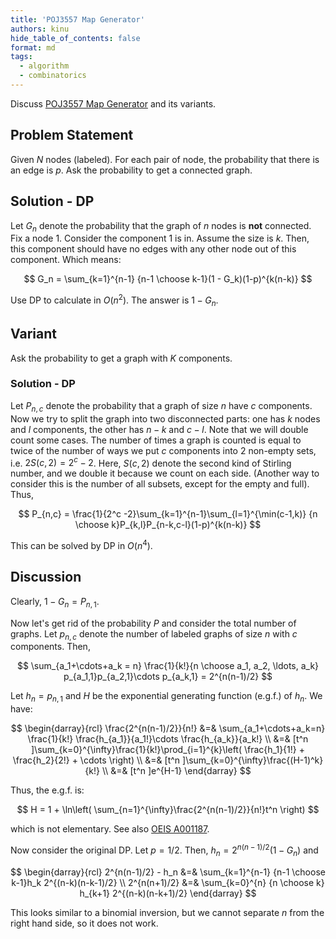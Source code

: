```yaml
---
title: 'POJ3557 Map Generator'
authors: kinu
hide_table_of_contents: false
format: md
tags:
  - algorithm
  - combinatorics
---
```


Discuss [POJ3557 Map Generator](http://poj.org/problem?id=3557) and its variants.

<!-- truncate -->

## Problem Statement

Given $N$ nodes (labeled). For each pair of node, the probability that there is an edge is $p$.
Ask the probability to get a connected graph.

## Solution - DP

Let $G_n$ denote the probability that the graph of $n$ nodes is **not** connected.
Fix a node $1$. Consider the component $1$ is in.
Assume the size is $k$.
Then, this component should have no edges with any other node out of this component.
Which means:

$$
G_n = \sum_{k=1}^{n-1} {n-1 \choose k-1}(1 - G_k)(1-p)^{k(n-k)}
$$

Use DP to calculate in $O(n^2)$. The answer is $1-G_n$.

## Variant

Ask the probability to get a graph with $K$ components.

### Solution - DP

Let $P_{n,c}$ denote the probability that a graph of size $n$ have $c$ components.
Now we try to split the graph into two disconnected parts:
one has $k$ nodes and $l$ components,
the other has $n-k$ and $c-l$.
Note that we will double count some cases.
The number of times a graph is counted is equal to twice of the number of ways we put $c$ components into $2$ non-empty sets,
i.e. $2S(c, 2) = 2^c - 2$.
Here, $S(c,2)$ denote the second kind of Stirling number, and we double it because we count on each side.
(Another way to consider this is the number of all subsets, except for the empty and full).
Thus,

$$
P_{n,c} = \frac{1}{2^c -2}\sum_{k=1}^{n-1}\sum_{l=1}^{\min(c-1,k)} {n \choose k}P_{k,l}P_{n-k,c-l}(1-p)^{k(n-k)}
$$

This can be solved by DP in $O(n^4)$.

## Discussion

Clearly, $1 - G_n = P_{n,1}$.

Now let's get rid of the probability $P$ and consider the total number of graphs.
Let $p_{n,c}$ denote the number of labeled graphs of size $n$ with $c$ components.
Then,

$$
\sum_{a_1+\cdots+a_k = n} \frac{1}{k!}{n \choose a_1, a_2, \ldots, a_k} p_{a_1,1}p_{a_2,1}\cdots p_{a_k,1} = 2^{n(n-1)/2}
$$

Let $h_n = p_{n,1}$ and $H$ be the exponential generating function (e.g.f.) of $h_n$.
We have:

$$
\begin{darray}{rcl}
\frac{2^{n(n-1)/2}}{n!} &=& \sum_{a_1+\cdots+a_k=n} \frac{1}{k!} \frac{h_{a_1}}{a_1!}\cdots \frac{h_{a_k}}{a_k!} \\
&=& [t^n ]\sum_{k=0}^{\infty}\frac{1}{k!}\prod_{i=1}^{k}\left( \frac{h_1}{1!} + \frac{h_2}{2!} + \cdots \right) \\
&=& [t^n ]\sum_{k=0}^{\infty}\frac{(H-1)^k}{k!} \\
&=& [t^n ]e^{H-1}
\end{darray}
$$

Thus, the e.g.f. is:

$$
H = 1 + \ln\left( \sum_{n=1}^{\infty}\frac{2^{n(n-1)/2}}{n!}t^n \right)
$$

which is not elementary. See also [OEIS A001187](https://oeis.org/A001187).

Now consider the original DP.
Let $p= 1/2$.
Then, $h_n = 2^{n(n-1)/2}(1-G_n)$ and

$$
\begin{darray}{rcl}
2^{n(n-1)/2} - h_n &=& \sum_{k=1}^{n-1} {n-1 \choose k-1}h_k 2^{(n-k)(n-k-1)/2}  \\
2^{n(n+1)/2} &=& \sum_{k=0}^{n} {n \choose k} h_{k+1} 2^{(n-k)(n-k+1)/2}
\end{darray}
$$

This looks similar to a binomial inversion, but we cannot separate $n$ from the right hand side, so it does not work.
